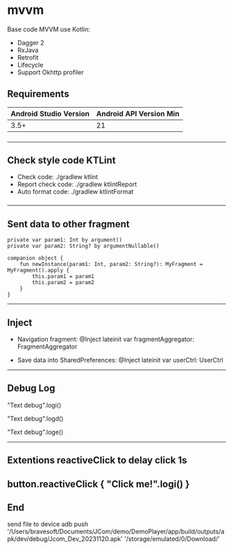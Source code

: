 # mvvm
Base code MVVM use Kotlin:
- Dagger 2
- RxJava
- Retrofit
- Lifecycle
- Support Okhttp profiler
## Requirements

Android Studio Version | Android API Version Min
------------ | -------------
3.5+ | 21

###
---------------------------
Check style code KTLint
---------------------------
- Check code: ./gradlew ktlint
- Report check code: ./gradlew ktlintReport
- Auto format code: ./gradlew ktlintFormat

###
---------------------------
Sent data to other fragment
---------------------------
    private var param1: Int by argument()
    private var param2: String? by argumentNullable()

    companion object {
        fun newInstance(param1: Int, param2: String?): MyFragment = MyFragment().apply {
            this.param1 = param1
            this.param2 = param2
        }
    }
---------------------------
Inject
---------------------------
* Navigation fragment:
@Inject lateinit var fragmentAggregator: FragmentAggregator

* Save data into SharedPreferences:
@Inject lateinit var userCtrl: UserCtrl
---------------------------
Debug Log
---------------------------
"Text debug".logi()

"Text debug".logd()

"Text debug".loge()

---------------------------
Extentions reactiveClick to delay click 1s
---------------------------
button.reactiveClick {
                   "Click me!".logi()
               }
---------------------------
End
---------------------------

send file to device
adb push '/Users/bravesoft/Documents/JCom/demo/DemoPlayer/app/build/outputs/apk/dev/debug/Jcom_Dev_20231120.apk' '/storage/emulated/0/Download/'

